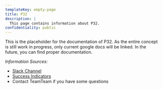 ```yaml
---
templateKey: empty-page
title: P32
description: |
  This page contains information about P32.
confidentiality: public
---
```

This is the placeholder for the documentation of P32. As the entire concept is still work in progress, only current google docs will be linked. In the future, you can find proper documentation.

_Information Sources:_

- [Slack Channel](https://app.slack.com/client/T0251EQJH/C0430C5BD9N)
- [Success Indicators](https://docs.google.com/document/d/1O4MzuQk6FejgfY_FjA76Ku7Lfo4ea5qgCcXkcTVlMFE)
- Contact TeamTeam if you have some questions





